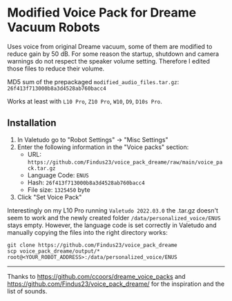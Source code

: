 # Modified Voice Pack for Dreame Vacuum Robots

Uses voice from original Dreame vacuum, some of them are modified to reduce gain by 50 dB. For some reason the startup, shutdown and camera warnings do not respect the speaker volume setting. Therefore I edited those files to reduce their volume. 

MD5 sum of the prepackaged `modified_audio_files.tar.gz`:  
`26f413f713000b8a3d4528ab760bacc4`

Works at least with `L10 Pro`, `Z10 Pro`, `W10`, `D9`, `D10s Pro`. 

## Installation

1. In Valetudo go to "Robot Settings" -> "Misc Settings"
1. Enter the following information in the "Voice packs" section:
    - URL: `https://github.com/Findus23/voice_pack_dreame/raw/main/voice_pack.tar.gz`
    - Language Code: `ENUS`
    - Hash: `26f413f713000b8a3d4528ab760bacc4`
    - File size: `1325450` byte
1. Click "Set Voice Pack"

Interestingly on my L10 Pro running `Valetudo 2022.03.0` the .tar.gz doesn't seem to work and the newly created folder `/data/personalized_voice/ENUS` stays empty.
However, the language code is set correctly in Valetudo and manually copying the files into the right directory works:

```
git clone https://github.com/Findus23/voice_pack_dreame
scp voice_pack_dreame/output/* root@<YOUR_ROBOT_ADDRESS>:/data/personalized_voice/ENUS
```

-----
Thanks to https://github.com/ccoors/dreame_voice_packs and https://github.com/Findus23/voice_pack_dreame/ for the inspiration and the list of sounds.
